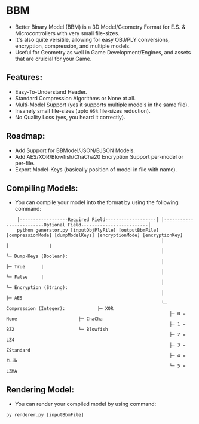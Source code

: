 # BBM
- Better Binary Model (BBM) is a 3D Model/Geometry Format for E.S. & Microcontrollers with very small file-sizes.
- It's also quite versitile, allowing for easy OBJ/PLY conversions, encryption, compression, and multiple models.
- Useful for Geometry as well in Game Development/Engines, and assets that are cruicial for your Game.

## Features:
- Easy-To-Understand Header.
- Standard Compression Algorithms or None at all.
- Multi-Model Support (yes it supports multiple models in the same file).
- Insanely small file-sizes (upto `95%` file-sizes reduction).
- No Quality Loss (yes, you heard it correctly).

## Roadmap:
- Add Support for BBModel/JSON/BJSON Models.
- Add AES/XOR/Blowfish/ChaCha20 Encryption Support per-model or per-file.
- Export Model-Keys (basically position of model in file with name).

## Compiling Models:
- You can compile your model into the format by using the following command:
```
    │------------------Required Field-------------------│ │-------------------------Optional Field-------------------------│
    python generator.py [inputObjPlyFile] [outputBbmFile] [compressionMode] [dumpModelKeys] [encryptionMode] [encryptionKey]
                                                          │                 │               |
                                                          │                 └─ Dump-Keys (Boolean):
                                                          │                    ├─ True      |
                                                          │                    └─ False     |
                                                          │                                 └─ Encryption (String):
                                                          │                                    ├─ AES
                                                          └─ Compression (Integer):            ├─ XOR
                                                             ├─ 0 = None                       ├─ ChaCha
                                                             ├─ 1 = BZ2                        └─ Blowfish
                                                             ├─ 2 = LZ4
                                                             ├─ 3 = ZStandard
                                                             ├─ 4 = ZLib
                                                             └─ 5 = LZMA
```

## Rendering Model:
- You can render your compiled model by using command:
```
py renderer.py [inputBbmFile]
```
